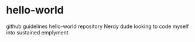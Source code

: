 # hello-world
github guidelines hello-world repository
Nerdy dude looking to code myself into sustained emplyment
